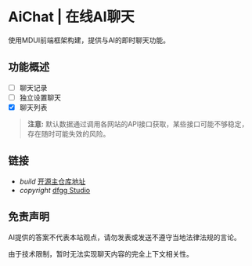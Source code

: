 # AiChat | 在线AI聊天 
 
使用MDUI前端框架构建，提供与AI的即时聊天功能。
 
## 功能概述
 
- [ ] 聊天记录
- [ ] 独立设置聊天
- [x] 聊天列表
 
> **注意:** 默认数据通过调用各网站的API接口获取，某些接口可能不够稳定，存在随时可能失效的风险。
 
## 链接
 
- <i class="mdui-icon material-icons">build</i> [开源主仓库地址](https://github.com/dfggmc/aichat)
- <i class="mdui-icon material-icons">copyright</i> [dfgg Studio](https://studio.dfggmc.top/)
 
## 免责声明
 
AI提供的答案不代表本站观点，请勿发表或发送不遵守当地法律法规的言论。
 
由于技术限制，暂时无法实现聊天内容的完全上下文相关性。
